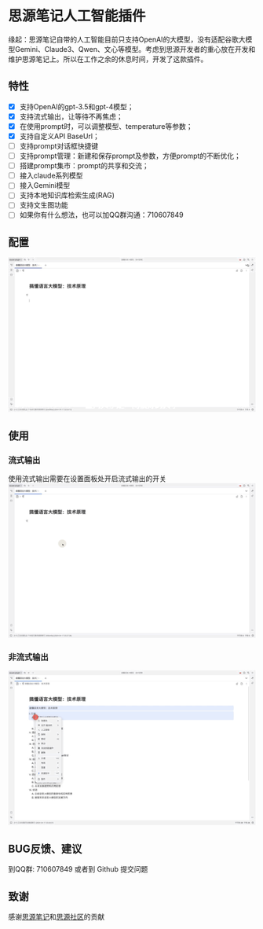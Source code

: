 # 思源笔记人工智能插件

缘起：思源笔记自带的人工智能目前只支持OpenAI的大模型，没有适配谷歌大模型Gemini、Claude3、Qwen、文心等模型。考虑到思源开发者的重心放在开发和维护思源笔记上。所以在工作之余的休息时间，开发了这款插件。


## 特性
- [x] 支持OpenAI的gpt-3.5和gpt-4模型；
- [x] 支持流式输出，让等待不再焦虑；
- [x] 在使用prompt时，可以调整模型、temperature等参数；
- [x] 支持自定义API BaseUrl；
- [ ] 支持prompt对话框快捷键
- [ ] 支持prompt管理：新建和保存prompt及参数，方便prompt的不断优化；
- [ ] 搭建prompt集市：prompt的共享和交流；
- [ ] 接入claude系列模型
- [ ] 接入Gemini模型
- [ ] 支持本地知识库检索生成(RAG)
- [ ] 支持文生图功能
- [ ] 如果你有什么想法，也可以加QQ群沟通：710607849

## 配置
![设置](settings.gif)

## 使用
### 流式输出
使用流式输出需要在设置面板处开启流式输出的开关
![流式输出](stream.gif)
### 非流式输出
![非流式输出](no_stream.gif)

## BUG反馈、建议
到QQ群: 710607849
或者到 Github 提交问题
## 致谢
感谢[思源笔记](https://b3log.org/siyuan/)和[思源社区](https://docs.siyuan-note.club/zh-Hans/guide/)的贡献